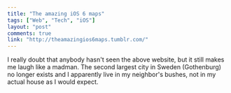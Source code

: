 ```yaml
---
title: "The amazing iOS 6 maps"
tags: ["Web", "Tech", "iOS"]
layout: "post"
comments: true
link: "http://theamazingios6maps.tumblr.com/"
---
```


I really doubt that anybody hasn't seen the above website, but it still makes me
laugh like a madman. The second largest city in Sweden (Gothenburg) no longer
exists and I apparently live in my neighbor's bushes, not in my actual house as
I would expect.
